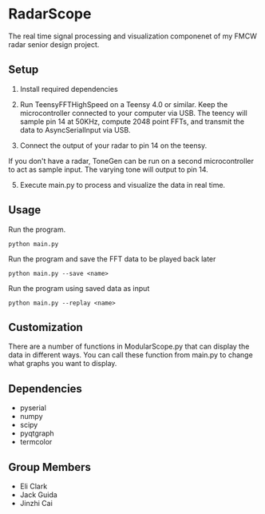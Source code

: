 # RadarScope
The real time signal processing and visualization componenet of my FMCW radar senior design project.

## Setup 
1. Install required dependencies

2. Run TeensyFFTHighSpeed on a Teensy 4.0 or similar. Keep the microcontroller connected to your computer via USB. The teency will sample pin 14 at 50KHz, compute 2048 point FFTs, and transmit the data to AsyncSerialInput via USB.

3. Connect the output of your radar to pin 14 on the teensy.

If you don't have a radar, ToneGen can be run on a second microcontroller to act as sample input. The varying tone will output to pin 14.

5. Execute main.py to process and visualize the data in real time.

## Usage

Run the program.
```
python main.py 
```

Run the program and save the FFT data to be played back later
```
python main.py --save <name>
```

Run the program using saved data as input
```
python main.py --replay <name>
```

## Customization 
There are a number of functions in ModularScope.py that can display the data in different ways. You can call these function from main.py to change what graphs you want to display. 


## Dependencies
- pyserial
- numpy
- scipy
- pyqtgraph
- termcolor

## Group Members
- Eli Clark 
- Jack Guida
- Jinzhi Cai 


